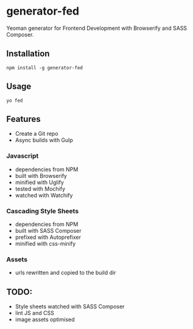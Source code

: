 # generator-fed

Yeoman generator for Frontend Development with Browserify and SASS Composer.

## Installation

    npm install -g generator-fed

## Usage

    yo fed

## Features
- Create a Git repo
- Async builds with Gulp

### Javascript
- dependencies from NPM
- built with Browserify
- minified with Uglify
- tested with Mochify
- watched with Watchify

### Cascading Style Sheets
- dependencies from NPM
- built with SASS Composer
- prefixed with Autoprefixer
- minified with css-minify

### Assets
- urls rewritten and copied to the build dir

## TODO:
 - Style sheets watched with SASS Composer
 - lint JS and CSS
 - image assets optimised
